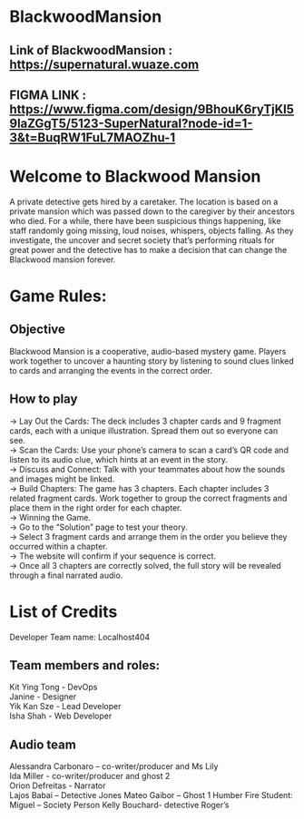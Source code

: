 # BlackwoodMansion
## Link of BlackwoodMansion : https://supernatural.wuaze.com
## FIGMA LINK : https://www.figma.com/design/9BhouK6ryTjKl59laZGgT5/5123-SuperNatural?node-id=1-3&t=BuqRW1FuL7MAOZhu-1

# Welcome to Blackwood Mansion

A private detective gets hired by a caretaker. The location is based on a private mansion which was passed down to the caregiver by their ancestors who died. For a while, there have been suspicious things happening, like staff randomly going missing, loud noises, whispers, objects falling. As they investigate, the uncover and secret society that’s performing rituals for great power and the detective has to make a decision that can change the Blackwood mansion forever. 

# Game Rules:
## Objective
Blackwood Mansion is a cooperative, audio-based mystery game. Players work together to uncover a haunting story by listening to sound clues linked to cards and arranging the events in the correct order.

## How to play
-> Lay Out the Cards: The deck includes 3 chapter cards and 9 fragment cards, each with a unique illustration. Spread them out so everyone can see.  
-> Scan the Cards: Use your phone’s camera to scan a card’s QR code and listen to its audio clue, which hints at an event in the story.  
-> Discuss and Connect: Talk with your teammates about how the sounds and images might be linked.  
-> Build Chapters: The game has 3 chapters. Each chapter includes 3 related fragment cards. Work together to group the correct fragments and place them in the right order for each chapter.  
-> Winning the Game.  
-> Go to the “Solution” page to test your theory.   
-> Select 3 fragment cards and arrange them in the order you believe they occurred within a chapter.  
-> The website will confirm if your sequence is correct.  
-> Once all 3 chapters are correctly solved, the full story will be revealed through a final narrated audio. 

# List of Credits
Developer Team name: Localhost404 

## Team members and roles: 
Kit Ying Tong - DevOps  
Janine - Designer  
Yik Kan Sze - Lead Developer  
Isha Shah - Web Developer 

## Audio team
Alessandra Carbonaro – co-writer/producer and Ms Lily  
Ida Miller - co-writer/producer and ghost 2  
Orion Defreitas - Narrator  
Lajos Babai – Detective Jones 
Mateo Gaibor – Ghost 1 
Humber Fire Student: Miguel – Society Person 
Kelly Bouchard- detective Roger’s 
 
